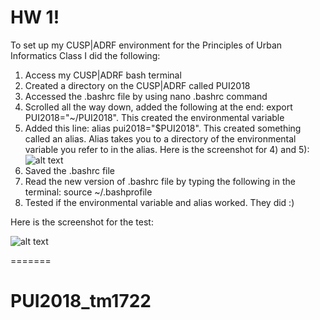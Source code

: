 # HW 1!


To set up my CUSP|ADRF environment for the Principles of Urban Informatics Class
I did the following: 



1) Access my CUSP|ADRF bash terminal
2) Created a directory on the CUSP|ADRF called PUI2018
3) Accessed the .bashrc file by using nano .bashrc command
4) Scrolled all the way down, added the following at the end: export PUI2018="~/PUI2018". This created the environmental variable
5) Added this line: alias pui2018="$PUI2018". This created something called an alias. Alias takes you to a directory of the environmental variable you refer to in the alias. Here is the screenshot for 4) and 5):
![alt text](https://github.com/timurmukhtarov/PUI2018_tm1722/blob/master/HW1_tm1722/ScreenShots/creating_env_var_and_alias.png?raw=true) 
6) Saved the .bashrc file 
7) Read the new version of .bashrc file by typing the following in the terminal: source ~/.bashprofile 
8) Tested if the environmental variable and alias worked. They did :) 

Here is the screenshot for the test: 

![alt text](https://raw.githubusercontent.com/timurmukhtarov/PUI2018_tm1722/master/HW1_tm1722/ScreenShots/checking_if_alias_works.png)



=======
# PUI2018_tm1722

